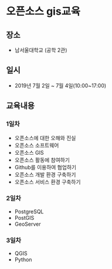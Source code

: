 ﻿# 오픈소스 gis교육
## 장소
* 남서울대학교 (공학 2관)

## 일시
* 2019년 7월 2일 ~ 7월 4일(10:00~17:00)

## 교육내용
### 1일차
* 오픈소스에 대한 오해와 진실
* 오픈소스 소프트웨어
* 오픈소스 GIS
* 오픈소스 활동에 참여하기
* Github를 이용하여 협업하기
* 오픈소스 개발 환경 구축하기
* 오픈소스 서비스 환경 구축하기

### 2일차
* PostgreSQL 
* PostGIS
* GeoServer

### 3일차
* QGIS
* Python
